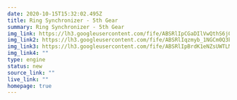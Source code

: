 ```yaml
---
date: 2020-10-15T15:32:02.495Z
title: Ring Synchronizer - 5th Gear
summary: Ring Synchronizer - 5th Gear
img_link: https://lh3.googleusercontent.com/fife/ABSRlIpCGaDIlVwQthS6jO5ZDlBUs9w6OucOrSflPo-GZ8oKwhRsGY998PgP_VooKXIUO3oariSiju0mnw1BAF7QQUjBmdRgDilTwcLmIIYiXo01CqKx_Tt90FUhVcYHq4EyamFlr2yUUsEyKmUGmRtkWaxFFHQ4ES2T13IYfMWQ70PmimQTHgSOxxEtXbOUNzE_PKQCwWjOb0yu8bkq_YlsqPpP1e_xF1D1z4SjVDsl2IlB1HHVxyYlTck3WRIdWXivFeE7d1UXYAXA2sf2c88Dm_YDiVRwDRu80AEbqvXRfNkA7mKDRYFF7Jl83ibD8HNZIm85VWi-gFvHxkEoPGJ7wdc9gqZoJbhYW34tHk-TnCv0Lc0boK6H0EDXk8zm0xcTWZJH61Ck7h90glSqqiVqKGEGaJChHYyoJI1gDgrQ_DzuWonfJmPS2R5Cf9TBGN7Dx-dg1LQTTPRECzhBI8lhBVJJoGzh2lylzwqMthIRbabrgri1fGDv2rIz-L5CVfjL2PxSVwMxtrG9mNaNy6Xx24N8J-oP6qZOfR6eITUDHvhq_Hh7nj0nTGFDzfG-J6HhCE8ZA8qaZHXFypzUGKMYHBtnuGZ475-nU4tFSfkZ4zfYCHdXMdxX-x9vjer-PYNIG_7PL3t0nZu6dSefTYfNwN8XA1rQnyd1PE995sTR_cyuhXQYKr0GTmjUaW-LvPOYLRETekHftlIctcuUJpC6m38DSoJMCnO5sw=w795-h666-ft
img_link2: https://lh3.googleusercontent.com/fife/ABSRlIqzmyb_1NGCm0Q3bzmhe93SAuJkp8atuVIggDLrVY1hx6bHqRM2w4UtVv8D486GW0t_8eRRLJbZdnpp2zEQ1mKUu84S9HdJNYk7D1NRCLekte3SBpgnvxTDrdXuPqMzKJkWnPr07UHuYVVgP2AlCjf90IoYvfGVZy9qHrx0g9xcUB69YuKEYEDpUP1_UQwgdrNdQLuzN0ZpAQBm971aMGfMphYy9xVcj_9Bab_9ns0OAEnbwb12R5cZls7znmh7-OO3Ewda2eZa-0dy_7mxxpAPcShbiEBgyisQ0dlBbzvOdds3L7_vsmMsOFU_AGtVJ7SdypNu_G0Ugd0yLSuPUatP-dd74PJLT_8tajJK7ZUd53Ra6DIC7tNyHPhNcVNnWAZDIcZDCub2CQVQy409-LWIqG1mgKqudm68OGaYsmtZTQRA_38MKsNQVLIQ25_BSYyLhC30trubl3t6MLqJm1s5W5KznMw4hlOsA08Iit_-DnwRC5tTVzjz4M6bZYPiaKG3qkbvTwFm2GDFP7E1KNj1oPcDj76o6LlkAqUdkBYrc7fOas_RKKDILJYGJ3SnRbwfonJvjqnSNP1TCYw0Ue-NCD1H2HOMS0TtjWP87k6ayr829xeavobIwnhLbhOoYvb79OxUYu4yX3YBbeJtB76u4tTZEFjTqfRJWGjuY2H0dq7UwlIARvmCzsmcDCH4Sj-e49f39cgYNGb9dpJXjZxvubw7xrBA2w=w795-h666-ft
img_link3: https://lh3.googleusercontent.com/fife/ABSRlIpBrdK1eNZsUWTLMUTq-6ZYyGeali2-oq7GXOjzEp5Xpj220OeI7-9S1dn03nS_jhvcFeYjP4DYBlCjMMKrWvpdn-_8k9iyaAKluNE15ROxQ9JwzGlT1e4VT7-A726GIPWCV0w4FeCgjjZC6qWZLYcjMLqVnS-SQ0D-cKFljH69ouaplzNt4bSVbE5BVqKDT8Pt7f0v0Fdu86RPugtBEs6pPLyBExzCxPytm2Eu7azMgOSq__aKijZr4sJ1jOSyLKj-J6rm1YJqrBllUOftSf_T2rVJZoMx-ftshlcUuOdvU4Dn7ngJAZ4syjN2a6B4aj_ZIqmS_3NuwZrCtQc0sCspQXc0I2UB5-hyZiEGKCAa6TmOe8oFVjl7JMxROQToglCZextSqzV7y_Q3tLeJcAzfmwVBPyGpsxcOtsRokZ241LxRjn56JKJNYsas3B33APDK_urwp5skM906ZTqnnTAclE4vKdOIWU8hqGvknmw1o5eX5XzbXZhaydQMOSAofzh-BPLIBFlUhCKYestRWZ_OTwHOh3NxccaVJPv83Ppj6haWWXYOxmZivLJ0XL-5KL0kZw3mKriN-4Z0-EHNRsvKMm1AXRNxERhztQuAjR_1zlATGeELVUl3oAh1eNBA4Iuugb7gsdULQvVlEAIXkY8OF62h1lBBET4Vwgpa0wlgQev-jigutoqRH_JkBiI5cwzSX9RALZbtS4ViIlia5Wly9ZnLC_eFQA=w795-h666-ft
img_link4: ""
type: engine
status: new
source_link: ""
live_link: ""
homepage: true
---
```

